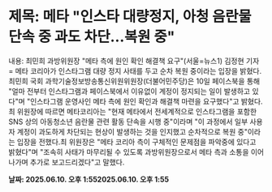 # **제목: 메타 "인스타 대량정지, 아청 음란물 단속 중 과도 차단…복원 중"**

  내용: 최민희 과방위원장 "메타 측에 원인 확인 해결책 요구"(서울=뉴스1) 김정현 기자 = 메타 코리아가 인스타그램 대량 정지 사태를 두고 순차 복원 중이라는 입장을 밝혔다.최민희 국회 과학기술정보방송통신위원위원장(더불어민주당)은 10일 페이스북을 통해 "얼마 전부터 인스타그램과 페이스북에서 이유없이 계정이 정지되는 일이 발생하고 있다"며 "인스타그램 운영사인 메타 측에 원인 확인과 해결책 마련을 요구했다"고 밝혔다.최 위원장에 따르면 메타코리아는 "현재 메타에서 전세계적으로 인스타그램을 포함한 SNS 상의 아동청소년 음란물 관련 활동 단속을 시행 중"이라며 "이 과정에서 일부 사용자 계정이 과도하게 차단되는 현상이 발생하는 것을 인지했고 순차적으로 복원 중"이라는 입장을 전했다.최 위원장은 "메타 코리아 측이 구체적인 문제점을 파악중에 있다고 밝혔다"며 "조속히 사태가 마무리될 수 있도록 과방위원장으로서 메타 측과 소통을 이어나가며 추가로 보고드리겠다"고 말했다.

  **날짜: 2025.06.10. 오후 1:552025.06.10. 오후 1:55**